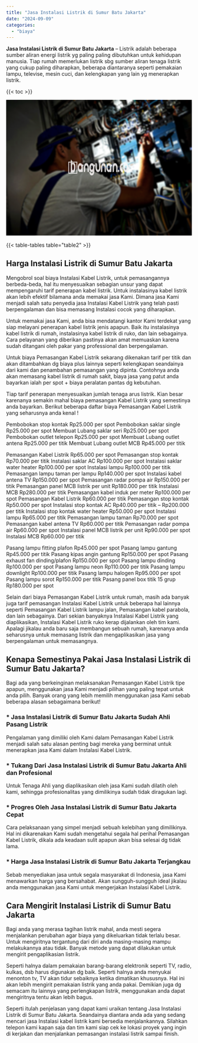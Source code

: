 ```yaml
---
title: "Jasa Instalasi Listrik di Sumur Batu Jakarta"
date: "2024-09-09"
categories: 
  - "biaya"
---
```


**Jasa Instalasi Listrik di Sumur Batu Jakarta** – Listrik adalah beberapa sumber aliran energi listrik yg paling paling dibutuhkan untuk kehidupan manusia. Tiap rumah memerlukan listrik sbg sumber aliran tenaga listrik yang cukup paling diharapkan, beberapa diantaranya seperti pemakaian lampu, televise, mesin cuci, dan kelengkapan yang lain yg menerapkan listrik.

{{< toc >}}

![Jasa Instalasi Listrik di Sumur Batu Jakarta](/images/instalasi-listrik-murah33.png)

{{< table-tables table="table2" >}}

## Harga Instalasi Listrik di Sumur Batu Jakarta

Mengobrol soal biaya Instalasi Kabel Listrik, untuk pemasangannya berbeda-beda, hal itu menyesuaikan sebagian unsur yang dapat mempengaruhi tarif penerapan kabel listrik. Untuk instalasinya kabel listrik akan lebih efektif bilamana anda memakai jasa Kami. Dimana jasa Kami menjadi salah satu penyedia jasa Instalasi Kabel Listrik yang telah pasti berpengalaman dan bisa memasang Instalasi cocok yang diharapkan.

Untuk memakai jasa Kami, anda bisa mendatangi kantor Kami terdekat yang siap melayani penerapan kabel listrik jenis apapun. Baik itu instalasinya kabel listrik di rumah, instalasinya kabel listrik di ruko, dan lain sebagainya. Cara pelayanan yang diberikan pastinya akan amat memuaskan karena sudah ditangani oleh pakar yang professional dan berpengalaman.

Untuk biaya Pemasangan Kabel Listrik sekarang dikenakan tarif per titik dan akan ditambahkan dg biaya plus lainnya seperti kelengkapan seandainya dari kami dan penambahan pemasangan yang dipinta. Contohnya anda akan memasang kabel listrik di rumah sakit, biaya jasa yang patut anda bayarkan ialah per spot + biaya peralatan pantas dg kebutuhan.

Tiap tarif penerapan menyesuaikan jumlah tenaga arus listrik. Kian besar karenanya semakin mahal biaya pemasangan Kabel Listrik yang semestinya anda bayarkan. Berikut beberapa daftar biaya Pemasangan Kabel Listrik yang seharusnya anda kenal !

Pembobokan stop kontak Rp25.000 per spot Pembobokan saklar single Rp25.000 per spot Membuat Lubang saklar seri Rp25.000 per spot Pembobokan outlet telepon Rp25.000 per spot Membuat Lubang outlet antena Rp25.000 per titik Membuat Lubang outlet MCB Rp45.000 per titik

Pemasangan Kabel Listrik Rp65.000 per spot Pemasangan stop kontak Rp70.000 per titik Instalasi saklar AC Rp100.000 per spot Instalasi saklar water heater Rp100.000 per spot Instalasi lampu Rp100.000 per titik Pemasangan lampu taman per lampu Rp140.000 per spot Instalasi kabel antena TV Rp150.000 per spot Pemasangan radar pompa air Rp150.000 per titik Pemasangan panel MCB listrik per unit Rp180.000 per titik Instalasi MCB Rp280.000 per titik Pemasangan kabel induk per meter Rp100.000 per spot Pemasangan Kabel Listrik Rp60.000 per titik Pemasangan stop kontak Rp50.000 per spot Instalasi stop kontak AC Rp40.000 per titik – Rp200.000 per titik Instalasi stop kontak water heater Rp50.000 per spot Instalasi lampu Rp65.000 per titik Pemasangan lampu taman Rp70.000 per spot Pemasangan kabel antena TV Rp60.000 per titik Pemasangan radar pompa air Rp60.000 per spot Instalasi panel MCB listrik per unit Rp90.000 per spot Instalasi MCB Rp60.000 per titik

Pasang lampu fitting plafon Rp45.000 per spot Pasang lampu gantung Rp45.000 per titik Pasang kipas angin gantung Rp150.000 per spot Pasang exhaust fan dinding/plafon Rp150.000 per spot Pasang lampu dinding Rp100.000 per spot Pasang lampu neon Rp110.000 per titik Pasang lampu downlight Rp100.000 per titik Pasang lampu halogen Rp95.000 per spot Pasang lampu sorot Rp150.000 per titik Pasang panel box titik 15 grup Rp180.000 per spot

Selain dari biaya Pemasangan Kabel Listrik untuk rumah, masih ada banyak juga tarif pemasangan Instalasi Kabel Listrik untuk beberapa hal lainnya seperti Pemasangan Kabel Listrik lampu jalan, Pemasangan kabel parabola, dan lain sebagainya. Dari sekian banyaknya Instalasi Kabel Listrik yang diaplikasikan, Instalasi Kabel Listrik ruko kerap dijalankan oleh tim kami. Apalagi jikalau anda baru saja membangun sebuah rumah, karenanya anda seharusnya untuk memasang listrik dan mengaplikasikan jasa yang berpengalaman untuk memasangnya.

## Kenapa Semestinya Pakai Jasa Instalasi Listrik di Sumur Batu Jakarta?

Bagi ada yang berkeinginan melaksanakan Pemasangan Kabel Listrik tipe apapun, menggunakan jasa Kami menjadi pilihan yang paling tepat untuk anda pilih. Banyak orang yang lebih memilih menggunakan jasa Kami sebab beberapa alasan sebagaimana berikut!

### \* Jasa Instalasi Listrik di Sumur Batu Jakarta Sudah Ahli Pasang Listrik

Pengalaman yang dimiliki oleh Kami dalam Pemasangan Kabel Listrik menjadi salah satu alasan penting bagi mereka yang berminat untuk menerapkan jasa Kami dalam Instalasi Kabel Listrik.

### \* Tukang Dari Jasa Instalasi Listrik di Sumur Batu Jakarta Ahli dan Profesional

Untuk Tenaga Ahli yang diaplikasikan oleh jasa Kami sudah dilatih oleh kami, sehingga profesionalitas yang dimilikinya sudah tidak diragukan lagi.

### \* Progres Oleh Jasa Instalasi Listrik di Sumur Batu Jakarta Cepat

Cara pelaksanaan yang simpel menjadi sebuah kelebihan yang dimilikinya. Hal ini dikarenakan Kami sudah mengetahui segala hal perihal Pemasangan Kabel Listrik, dikala ada keadaan sulit apapun akan bisa selesai dg tidak lama.

### \* Harga Jasa Instalasi Listrik di Sumur Batu Jakarta Terjangkau

Sebab menyediakan jasa untuk segala masyarakat di Indonesia, jasa Kami menawarkan harga yang bersahabat. Akan sungguh-sungguh ideal jikalau anda menggunakan jasa Kami untuk mengerjakan Instalasi Kabel Listrik.

## Cara Mengirit Instalasi Listrik di Sumur Batu Jakarta


Bagi anda yang merasa tagihan listrik mahal, anda mesti segera menjalankan perubahan agar biaya yang dikeluarkan tidak terlalu besar. Untuk mengiritnya tergantung dari diri anda masing-masing mampu melakukannya atau tidak. Banyak metode yang dapat dilakukan untuk mengirit pengaplikasian listrik.

Seperti halnya dalam pemakaian barang-barang elektronik seperti TV, radio, kulkas, dsb harus digunakan dg baik. Seperti halnya anda menyukai menonton tv, TV akan tidur sebaiknya ketika dimatikan khususnya. Hal ini akan lebih mengirit pemakaian listrik yang anda pakai. Demikian juga dg semacam itu lainnya yang perlengkapan listrik, menggunakan anda dapat mengiritnya tentu akan lebih bagus.

Seperti itulah penjelasan yang dapat kami uraikan tentang Jasa Instalasi Listrik di Sumur Batu Jakarta. Seandainya diantara anda ada yang sedang mencari jasa Instalasi kabel listrik kami bersedia menjalankannya. Silahkan telepon kami kapan saja dan tim kami siap cek ke lokasi proyek yang ingin di kerjakan dan menjalankan pemasangan instalasi listrik sampai finish.
